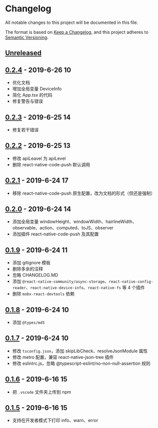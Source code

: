# Changelog

All notable changes to this project will be documented in this file.

The format is based on [Keep a Changelog](https://keepachangelog.com/zh-CN/1.0.0/),
and this project adheres to [Semantic Versioning](https://semver.org/lang/zh-CN/).

## [Unreleased]

## [0.2.4] - 2019-6-26 10

- 优化文档
- 增加全局变量 DeviceInfo
- 简化 App.tsx 的代码
- 修复警告与错误

## [0.2.3] - 2019-6-25 14

- 修复若干错误

## [0.2.2] - 2019-6-25 13

- 修改 apiLeavel 为 apiLevel
- 删除 react-native-code-push 默认调用

## [0.2.1] - 2019-6-24 17

- 移除 react-native-code-push 原生配置，改为文档的形式（但还是强制）

## [0.2.0] - 2019-6-24 14

- 添加全局变量 windowHeight、windowWidth、hairlineWidth、observable、action、computed、toJS、observer
- 添加插件 react-native-code-push 及其配置

## [0.1.9] - 2019-6-24 11

- 添加 gitignore 模板
- 删除多余的注释
- 忽略 CHANGELOG.MD
- 添加 `@react-native-community/async-storage`、`react-native-config-reader`、`react-native-device-info`、`react-native-fs` 等 4 个插件
- 删除 `mobx-react-devtools` 依赖

## [0.1.8] - 2019-6-24 10

- 添加 `@types/md5`

## [0.1.7] - 2019-6-24 10

- 修改 `tsconfig.json`，添加 skipLibCheck、resolveJsonModule 属性
- 修改 metro 配置，兼容 react-native-json-tree 插件
- 修改 eslintrc.js，忽略 @typescript-eslint/no-non-null-assertion 规则

## [0.1.6] - 2019-6-16 15

- 把 `.vscode` 文件夹上传到 npm

## [0.1.5] - 2019-6-16 15

- 支持在开发者模式下打印 info、warn、error

[unreleased]: https://github.com/sishuguojixuefu/react-native-template-sishu/compare/v0.2.4...HEAD
[0.2.4]: https://github.com/sishuguojixuefu/react-native-template-sishu/compare/v0.2.3...v0.2.4
[0.2.3]: https://github.com/sishuguojixuefu/react-native-template-sishu/compare/v0.2.2...v0.2.3
[0.2.2]: https://github.com/sishuguojixuefu/react-native-template-sishu/compare/v0.2.1...v0.2.2
[0.2.1]: https://github.com/sishuguojixuefu/react-native-template-sishu/compare/v0.2.0...v0.2.1
[0.2.0]: https://github.com/sishuguojixuefu/react-native-template-sishu/compare/v0.1.9...v0.2.0
[0.1.9]: https://github.com/sishuguojixuefu/react-native-template-sishu/compare/v0.1.8...v0.1.9
[0.1.8]: https://github.com/sishuguojixuefu/react-native-template-sishu/compare/v0.1.7...v0.1.8
[0.1.7]: https://github.com/sishuguojixuefu/react-native-template-sishu/compare/v0.1.6...v0.1.7
[0.1.6]: https://github.com/sishuguojixuefu/react-native-template-sishu/compare/v0.1.5...v0.1.6
[0.1.5]: https://github.com/sishuguojixuefu/react-native-template-sishu/releases/tag/v0.1.5
